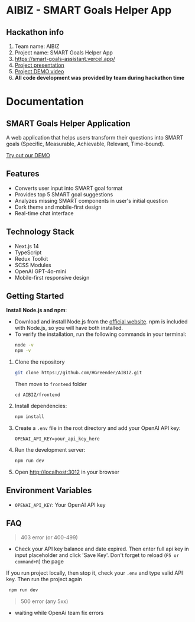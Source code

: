 
# AIBIZ - SMART Goals Helper App

## Hackathon info

1. Team name: AIBIZ
2. Project name: SMART Goals Helper App
3. https://smart-goals-assistant.vercel.app/
4. [Project presentation](./AIBIZ_SMART_Goals_Helper.pdf)
5. [Project DEMO video](https://disk.yandex.ru/d/YQ00d2Dyp5ZblA)
6. **All code development was provided by team during hackathon time**

# Documentation

## SMART Goals Helper Application

A web application that helps users transform their questions into SMART goals (Specific, Measurable, Achievable, Relevant, Time-bound).

[Try out our DEMO](https://smart-goals-assistant.vercel.app/)

## Features

- Converts user input into SMART goal format
- Provides top 5 SMART goal suggestions
- Analyzes missing SMART components in user's initial question
- Dark theme and mobile-first design
- Real-time chat interface

## Technology Stack

- Next.js 14
- TypeScript
- Redux Toolkit
- SCSS Modules
- OpenAI GPT-4o-mini
- Mobile-first responsive design

## Getting Started

**Install Node.js and npm**:

- Download and install Node.js from the [official website](https://nodejs.org/). npm is included with Node.js, so you will have both installed.
- To verify the installation, run the following commands in your terminal:
  ```bash
  node -v
  npm -v
  ```

1. Clone the repository

   ```bash
   git clone https://github.com/HGreender/AIBIZ.git
   ```

   Then move to `frontend` folder

   ```
   cd AIBIZ/frontend
   ```

2. Install dependencies:

   ```bash
   npm install
   ```

3. Create a `.env` file in the root directory and add your OpenAI API key:

   ```
   OPENAI_API_KEY=your_api_key_here
   ```

4. Run the development server:
   ```bash
   npm run dev
   ```
5. Open [http://localhost:3012](http://localhost:3012) in your browser

## Environment Variables

- `OPENAI_API_KEY`: Your OpenAI API key

## FAQ

> 403 error (or 400-499)

- Check your API key balance and date expired. Then enter full api key in input placeholder and click 'Save Key'. Don't forget to reload (`F5 or command+R`) the page <br>

If you run project locally, then stop it, check your `.env` and type valid API key. Then run the project again

```bash
 npm run dev
```

> 500 error (any 5xx)

- waiting while OpenAi team fix errors

<!-- upd env api key -->

